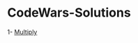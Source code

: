 # CodeWars-Solutions

1- [Multiply](https://www.codewars.com/kata/5265326f5fda8eb1160004c8/python) 
